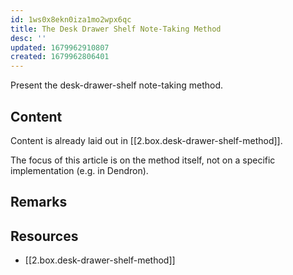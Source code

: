 ```yaml
---
id: 1ws0x8ekn0iza1mo2wpx6qc
title: The Desk Drawer Shelf Note-Taking Method
desc: ''
updated: 1679962910807
created: 1679962806401
---
```


Present the desk-drawer-shelf note-taking method.

## Content

Content is already laid out in [[2.box.desk-drawer-shelf-method]].

The focus of this article is on the method itself, not on a specific implementation (e.g. in Dendron).

## Remarks

<!-- Further remarks about the article -->

## Resources

- [[2.box.desk-drawer-shelf-method]]